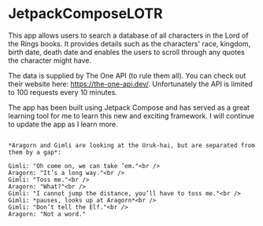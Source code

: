 # JetpackComposeLOTR
This app allows users to search a database of all characters in the Lord of the Rings books. It provides details such as the characters' race, kingdom, birth date, death date and enables the users to scroll through any quotes the character might have.

The data is supplied by The One API (to rule them all). You can check out their website here: https://the-one-api.dev/. Unfortunately the API is limited to 100 requests every 10 minutes. 

The app has been built using Jetpack Compose and has served as a great learning tool for me to learn this new and exciting framework. I will continue to update the app as I learn more.

~~~~~~~~~

*Aragorn and Gimli are looking at the Uruk-hai, but are separated from them by a gap*:

Gimli: "Oh come on, we can take ’em."<br />
Aragorn: "It’s a long way."<br />
Gimli: "Toss me."<br />
Aragorn: "What?"<br />
Gimli: "I cannot jump the distance, you’ll have to toss me."<br />
Gimli: *pauses, looks up at Aragorn*<br />
Gimli: "Don’t tell the Elf."<br />
Aragorn: "Not a word."
